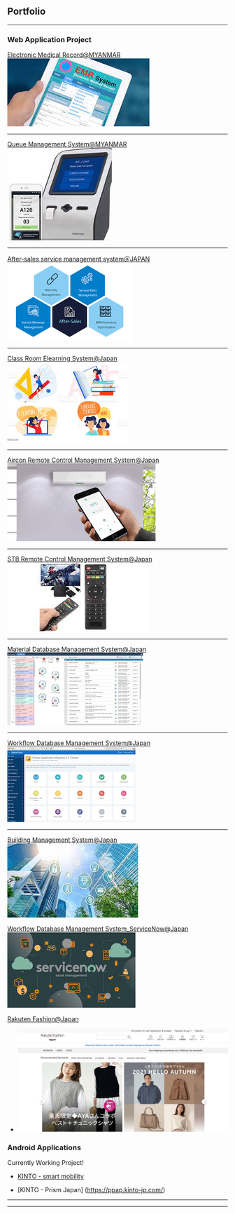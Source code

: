 ## Portfolio

---

### Web Application Project

[Electronic Medical Record@MYANMAR](/emr_page)
<img src="images/EMR.jpeg?raw=true"/>

---
[Queue Management System@MYANMAR](/qms_page) <!--(/pdf/sample_presentation.pdf)-->
<img src="images/QMS.jpeg?raw=true"/>

---
[After-sales service management system＠JAPAN](/aftersale_page)
<img src="images/AfterSaleService.png?raw=true"/>

---

[Class Room Elearning System@Japan](/school_page)
<img src="images/Elearning.jpeg?raw=true"/>

---
[Aircon Remote Control Management System@Japan](/aircon_page)
<img src="images/aircon_remoteS.gif?raw=true"/>

---
[STB Remote Control Management System@Japan](/setofbox_page)
<img src="images/STB.jpeg?raw=true"/>

---
[Material Database Management System@Japan](/material_page)
<img src="images/OracleApexS.jpg?raw=true"/>

---
[Workflow Database Management System@Japan](/worlflow_page)
<img src="images/OracleApexS2.jpg?raw=true"/>

---
[Building Management System@Japan](/building_page)
<img src="images/BMS2.jpeg?raw=true"/>

[Workflow Database Management System_ServiceNow@Japan](/servicenow_page)
<img src="images/Service Now.jpeg?raw=true"/>

[Rakuten Fashion@Japan](https://brandavenue.rakuten.co.jp/)
- <img src="images/RF_fashion.png?raw=true"/>

### Android Applications
Currently Working Project!
- [KINTO - smart mobility](https://play.google.com/store/apps/details?id=com.kinto.kintoglobal&hl=en_US&gl=US)


- [KINTO - Prism Japan] (https://ppap.kinto-jp.com/)

---




---
<!-- <p style="font-size:11px">Page template forked from <a href="https://github.com/evanca/quick-portfolio">evanca</a></p>-->
<!-- Remove above link if you don't want to attibute -->
